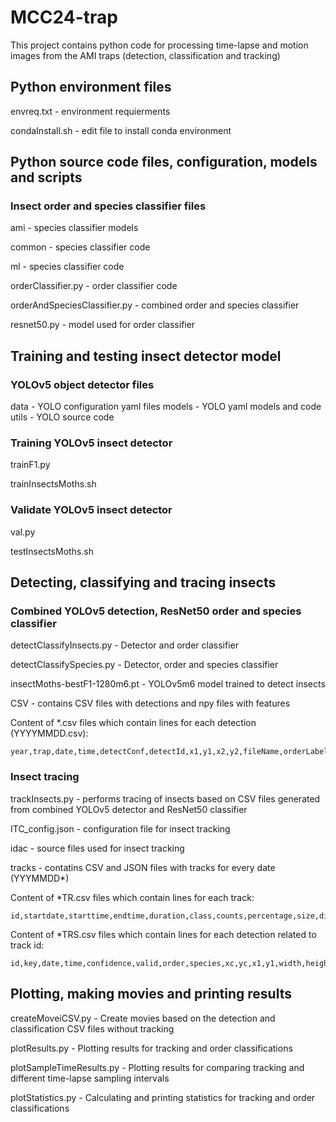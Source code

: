 # MCC24-trap #
This project contains python code for processing time-lapse and motion images from the AMI traps (detection, classification and tracking)

## Python environment files ##
envreq.txt - environment requierments

condaInstall.sh - edit file to install conda environment

## Python source code files, configuration, models and scripts ##

### Insect order and species classifier files ###
ami - species classifier models

common - species classifier code

ml - species classifier code

orderClassifier.py - order classifier code 

orderAndSpeciesClassifier.py - combined order and species classifier

resnet50.py - model used for order classifier 

## Training and testing insect detector model ##

### YOLOv5 object detector files ###
data - YOLO configuration yaml files
models - YOLO yaml models and code
utils - YOLO source code

### Training YOLOv5 insect detector ###
trainF1.py

trainInsectsMoths.sh

### Validate YOLOv5 insect detector ###
val.py

testInsectsMoths.sh

## Detecting, classifying and tracing insects ##

### Combined YOLOv5 detection, ResNet50 order and species classifier ###
detectClassifyInsects.py - Detector and order classifier

detectClassifySpecies.py - Detector, order and species classifier

insectMoths-bestF1-1280m6.pt - YOLOv5m6 model trained to detect insects

CSV - contains CSV files with detections and npy files with features

Content of *.csv files which contain lines for each detection (YYYYMMDD.csv):

	year,trap,date,time,detectConf,detectId,x1,y1,x2,y2,fileName,orderLabel,orderId,orderConf,aboveTH,key,speciesLabel,speciesId,speciesConf

### Insect tracing ###
trackInsects.py - performs tracing of insects based on CSV files generated from combined YOLOv5 detector and ResNet50 classifier

ITC_config.json - configuration file for insect tracking

idac - source files used for insect tracking

tracks - contatins CSV and JSON files with tracks for every date (YYYMMDD*)

Content of *TR.csv files which contain lines for each track: 

	id,startdate,starttime,endtime,duration,class,counts,percentage,size,distance
 
Content of *TRS.csv files which contain lines for each detection related to track id: 

	id,key,date,time,confidence,valid,order,species,xc,yc,x1,y1,width,height,image
 
## Plotting, making movies and printing results ##
createMoveiCSV.py - Create movies based on the detection and classification CSV files without tracking

plotResults.py - Plotting results for tracking and order classifications

plotSampleTimeResults.py - Plotting results for comparing tracking and different time-lapse sampling intervals

plotStatistics.py - Calculating and printing statistics for tracking and order classifications






